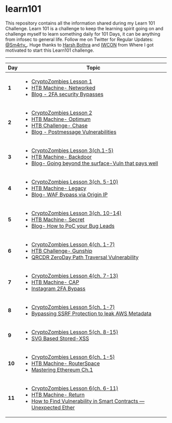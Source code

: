 # learn101

This repository contains all the information shared during my Learn 101 Challenge. Learn 101 is a challenge to keep the learning spirit going on and challenge myself to learn something daily for 101 Days, it can be anything from infosec to general life. Follow me on Twitter for Regular Updates: [@Sm4rty_](https://twitter.com/Sm4rty_). Huge thanks to [Harsh Bothra](https://twitter.com/harshbothra_) and [IWCON](https://iwcon.live/) from Where I got motivated to start this Learn101 challenge. 

---
Day | Topic
--- | ---
**1** | [<ul><li>CryptoZombies Lesson 1</li><li> HTB Machine- Networked </li><li> Blog - 2FA security Bypasses</li></ul>](/Days/Day1.md)
**2** | [<ul><li>CryptoZombies Lesson 2</li><li> HTB Machine- Optimum </li><li> HTB Challenge- Chase</li><li> Blog - Postmessage Vulnerabilities</li></ul>](/Days/Day2.md)
**3** | [<ul><li>CryptoZombies Lesson 3(ch.1-5)</li><li>HTB Machine- Backdoor </li><li> Blog- Going beyond the surface-Vuln that pays well</li>](/Days/Day3.md)
**4** | [<ul><li>CryptoZombies Lesson 3(ch. 5-10)</li><li>HTB Machine- Legacy </li><li>Blog- WAF Bypass via Origin IP</li>](/Days/Day4.md)
**5** | [<ul><li>CryptoZombies Lesson 3(ch. 10-14)</li><li>HTB Machine- Secret </li><li>Blog- How to PoC your Bug Leads</li>](/Days/Day5.md)
**6** | [<ul><li>CryptoZombies Lesson 4(ch. 1-7)</li><li>HTB Challenge- Gunship </li><li>QRCDR ZeroDay Path Traversal Vulnerability</li>](/Days/Day6.md)
**7** | [<ul><li>CryptoZombies Lesson 4(ch. 7-13)</li><li>HTB Machine- CAP </li><li>Instagram 2FA Bypass</li>](/Days/Day7.md)
**8** | [<ul><li>CryptoZombies Lesson 5(ch. 1-7)</li><li>Bypassing SSRF Protection to leak AWS Metadata</li>](/Days/Day8.md)
**9** | [<ul><li>CryptoZombies Lesson 5(ch. 8-15)</li><li>SVG Based Stored-XSS</li>](/Days/Day9.md)
**10** | [<ul><li>CryptoZombies Lesson 6(ch. 1-5)</li><li>HTB Machine- RouterSpace </li><li>Mastering Ethereum Ch.1</li>](/Days/Day10.md)
**11** | [<ul><li>CryptoZombies Lesson 6(ch. 6-11)</li><li>HTB Machine- Return </li><li>How to Find Vulnerability in Smart Contracts — Unexpected Ether</li>](/Days/Day11.md)

  
